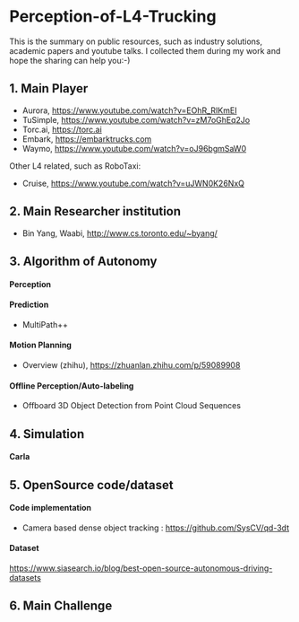 # Perception-of-L4-Trucking
This is the summary on public resources, such as industry solutions, academic papers and youtube talks. I collected them during my work and hope the sharing can help you:-)

## 1. Main Player
- Aurora, https://www.youtube.com/watch?v=EOhR_RIKmEI
- TuSimple, https://www.youtube.com/watch?v=zM7oGhEq2Jo
- Torc.ai, https://torc.ai
- Embark, https://embarktrucks.com
- Waymo, https://www.youtube.com/watch?v=oJ96bgmSaW0

Other L4 related, such as RoboTaxi:
- Cruise,  https://www.youtube.com/watch?v=uJWN0K26NxQ

## 2. Main Researcher institution
- Bin Yang, Waabi, http://www.cs.toronto.edu/~byang/

## 3. Algorithm of Autonomy
#### Perception


#### Prediction
- MultiPath++

#### Motion Planning
- Overview (zhihu), https://zhuanlan.zhihu.com/p/59089908

#### Offline Perception/Auto-labeling
- Offboard 3D Object Detection from Point Cloud Sequences

## 4. Simulation
#### Carla

## 5. OpenSource code/dataset
#### Code implementation
- Camera based dense object tracking : https://github.com/SysCV/qd-3dt

#### Dataset
https://www.siasearch.io/blog/best-open-source-autonomous-driving-datasets

## 6. Main Challenge
